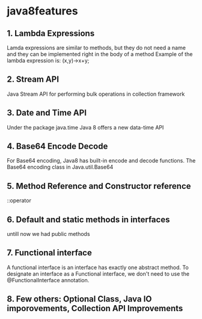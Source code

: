 # java8features
## 1. Lambda Expressions
Lamda expressions are similar to methods, but they do not need a name and they can be implemented right in the body of a method
Example of the lambda expression is: (x,y)->x+y;


## 2. Stream API
Java Stream API for performing bulk operations in collection framework

## 3. Date and Time API
Under the package java.time Java 8 offers a new data-time API

## 4. Base64 Encode Decode
For Base64 encoding, Java8 has built-in encode and decode functions. The Base64 encoding class in Java.util.Base64

## 5. Method Reference and Constructor reference
::operator

## 6. Default and static methods in interfaces
untill now we had public methods

## 7. Functional interface 
A functional interface is an interface has exactly one abstract method. To designate an interface as a Functional interface, we don't need to use the @FunctionalInterface annotation.

## 8. Few others: Optional Class, Java IO imporovements, Collection API Improvements